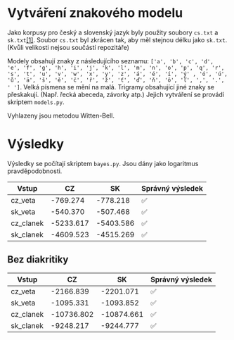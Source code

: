 # Vytváření znakového modelu

Jako korpusy pro český a slovenský jazyk byly použity soubory `cs.txt` a `sk.txt`[[1]](https://lindat.mff.cuni.cz/repository/xmlui/handle/11234/1-2735). Soubor `cs.txt` byl zkrácen tak, aby měl stejnou délku jako `sk.txt`. (Kvůli velikosti nejsou součástí repozitáře)

Modely obsahují znaky z následujícího seznamu: `['a', 'b', 'c', 'd', 'e', 'f', 'g', 'h', 'i', 'j', 'k', 'l', 'm', 'n', 'o', 'p', 'q', 'r', 's', 't', 'u', 'v', 'w', 'x', 'y', 'z', 'á', 'é', 'í', 'ý' , 'ó', 'ú', 'ů', 'ä', 'š', 'ě', 'č', 'ř', 'ž', 'ť', 'ď', 'ň', 'ô', 'ľ', ',', '.', ' ']`. Velká písmena se mění na malá. Trigramy obsahující jiné znaky se přeskakují. (Např. řecká abeceda, závorky atp.) Jejich vytváření se provádí skriptem `models.py`.

Vyhlazeny jsou metodou Witten-Bell.

# Výsledky

Výsledky se počítají skriptem `bayes.py`. Jsou dány jako logaritmus pravděpodobnosti.

| Vstup       | CZ          | SK          | Správný výsledek |
| ----------- | ----------- | ----------- | -----------      |
| cz_veta     | -769.274    | -778.218    | ✅              |
| sk_veta     | -540.370    | -507.468    | ✅              |
| cz_clanek   | -5233.617   | -5403.586   | ✅              |
| sk_clanek   | -4609.523   | -4515.269   | ✅              |

## Bez diakritiky

| Vstup       | CZ          | SK          | Správný výsledek |
| ----------- | ----------- | ----------- | -----------      |
| cz_veta     | -2166.839   | -2201.071   | ✅              |
| sk_veta     | -1095.331   | -1093.852   | ✅              |
| cz_clanek   | -10736.802  | -10874.661  | ✅              |
| sk_clanek   | -9248.217   | -9244.777   | ✅              |
